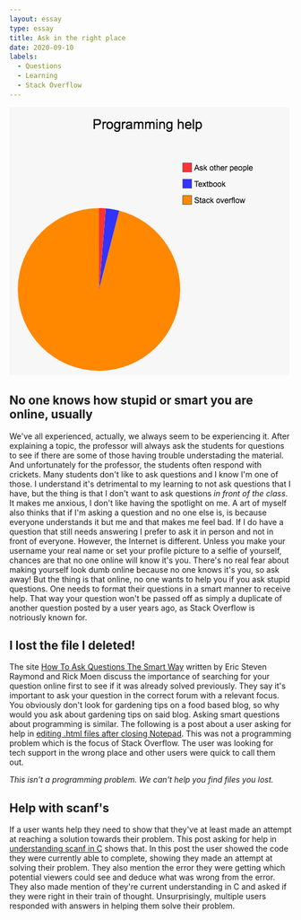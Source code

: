 ```yaml
---
layout: essay
type: essay
title: Ask in the right place
date: 2020-09-10
labels:
  - Questions
  - Learning
  - Stack Overflow
---
```


<img class="ui large left spaced image" src="../images/piechart.jpg">

## No one knows how stupid or smart you are online, usually

We've all experienced, actually, we always seem to be experiencing it. After explaining a topic, the professor will always ask the students for questions to see if there are some of those having trouble understading the material. And unfortunately for the professor, the students often respond with crickets. Many students don't like to ask questions and I know I'm one of those. I understand it's detrimental to my learning to not ask questions that I have, but the thing is that I don't want to ask questions *in front of the class*. It makes me anxious, I don't like having the spotlight on me. A art of myself also thinks that if I'm asking a question and no one else is, is because everyone understands it but me and that makes me feel bad. If I do have a question that still needs answering I prefer to ask it in person and not in front of everyone. However, the Internet is different. Unless you make your username your real name or set your profile picture to a selfie of yourself, chances are that no one online will know it's you. There's no real fear about making yourself look dumb online because no one knows it's you, so ask away! But the thing is that online, no one wants to help you if you ask stupid questions. One needs to format their questions in a smart manner to receive help. That way your question won't be passed off as simply a duplicate of another question posted by a user years ago, as Stack Overflow is notriously known for. 

## I lost the file I deleted!

The site [How To Ask Questions The Smart Way](http://www.catb.org/esr/faqs/smart-questions.html) written by Eric Steven Raymond and Rick Moen discuss the importance of searching for your question online first to see if it was already solved previously. They say it's important to ask your question in the correct forum with a relevant focus. You obviously don't look for gardening tips on a food based blog, so why would you ask about gardening tips on said blog. Asking smart questions about programming is similar. The following is a post about a user asking for help in [editing .html files after closing Notepad](https://stackoverflow.com/questions/54536996/how-to-edit-a-html-files-after-closing-notepad). This was not a programming problem which is the focus of Stack Overflow. The user was looking for tech support in the wrong place and other users were quick to call them out.

*This isn't a programming problem. We can't help you find files you lost.*

## Help with scanf's

If a user wants help they need to show that they've at least made an attempt at reaching a solution towards their problem. This post asking for help in [understanding scanf in C](https://stackoverflow.com/questions/17500374/understanding-scanf-in-c) shows that. In this post the user showed the code they were currently able to complete, showing they made an attempt at solving their problem. They also mention the error they were getting which potential viewers could see and deduce what was wrong from the error. They also made mention of they're current understanding in C and asked if they were right in their train of thought. Unsurprisingly, multiple users responded with answers in helping them solve their problem. 
